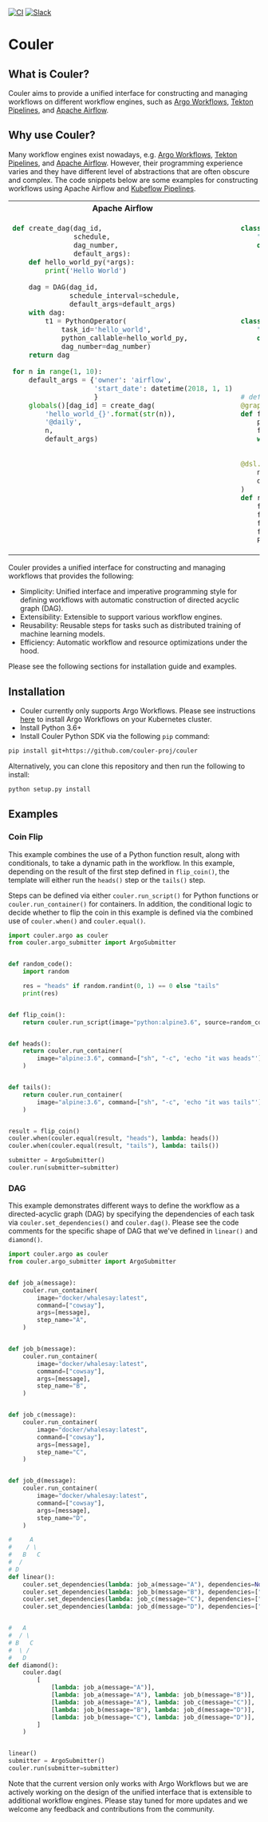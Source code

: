 [![CI](https://github.com/couler-proj/couler/workflows/CI/badge.svg)](https://github.com/couler-proj/couler/actions?query=event%3Apush+branch%3Amaster)
[![Slack](https://img.shields.io/badge/Slack-Couler-brightgreen.svg?logo=slack)](https://join.slack.com/t/couler/shared_invite/zt-h4hew4jm-LCZK1qr03bsMS5zZbCEc_g)

# Couler

## What is Couler?

Couler aims to provide a unified interface for constructing and managing workflows on
different workflow engines, such as [Argo Workflows](https://github.com/argoproj/argo), [Tekton Pipelines](https://tekton.dev/), and [Apache Airflow](https://airflow.apache.org/).

## Why use Couler?

Many workflow engines exist nowadays, e.g. [Argo Workflows](https://github.com/argoproj/argo), [Tekton Pipelines](https://tekton.dev/), and [Apache Airflow](https://airflow.apache.org/).
However, their programming experience varies and they have different level of abstractions
that are often obscure and complex. The code snippets below are some examples for constructing workflows
using Apache Airflow and [Kubeflow Pipelines](https://github.com/kubeflow/pipelines/).

<table>
<tr><th>Apache Airflow</th><th>Kubeflow Pipelines</th></tr>
<tr>
<td valign="top"><p>

```python
def create_dag(dag_id,
               schedule,
               dag_number,
               default_args):
    def hello_world_py(*args):
        print('Hello World')

    dag = DAG(dag_id,
              schedule_interval=schedule,
              default_args=default_args)
    with dag:
        t1 = PythonOperator(
            task_id='hello_world',
            python_callable=hello_world_py,
            dag_number=dag_number)
    return dag

for n in range(1, 10):
    default_args = {'owner': 'airflow',
                    'start_date': datetime(2018, 1, 1)
                    }
    globals()[dag_id] = create_dag(
        'hello_world_{}'.format(str(n)),
        '@daily',
        n,
        default_args)
```

</p></td>
<td valign="top"><p>

```python
class FlipCoinOp(dsl.ContainerOp):
    """Flip a coin and output heads or tails randomly."""
    def __init__(self):
        super(FlipCoinOp, self).__init__(
            name='Flip',
            image='python:alpine3.6',
            command=['sh', '-c'],
            arguments=['python -c "import random; result = \'heads\' if random.randint(0,1) == 0 '
                       'else \'tails\'; print(result)" | tee /tmp/output'],
            file_outputs={'output': '/tmp/output'})

class PrintOp(dsl.ContainerOp):
    """Print a message."""
    def __init__(self, msg):
        super(PrintOp, self).__init__(
            name='Print',
            image='alpine:3.6',
            command=['echo', msg],
        )

# define the recursive operation
@graph_component
def flip_component(flip_result):
    print_flip = PrintOp(flip_result)
    flipA = FlipCoinOp().after(print_flip)
    with dsl.Condition(flipA.output == 'heads'):
        flip_component(flipA.output)

@dsl.pipeline(
    name='pipeline flip coin',
    description='shows how to use graph_component.'
)
def recursive():
    flipA = FlipCoinOp()
    flipB = FlipCoinOp()
    flip_loop = flip_component(flipA.output)
    flip_loop.after(flipB)
    PrintOp('cool, it is over. %s' % flipA.output).after(flip_loop)
```

</p></td>
</tr>
</table>

Couler provides a unified interface for constructing and managing workflows that provides the following:

* Simplicity: Unified interface and imperative programming style for defining workflows with automatic construction of directed acyclic graph (DAG).
* Extensibility: Extensible to support various workflow engines.
* Reusability: Reusable steps for tasks such as distributed training of machine learning models.
* Efficiency: Automatic workflow and resource optimizations under the hood.

Please see the following sections for installation guide and examples.

## Installation

* Couler currently only supports Argo Workflows. Please see instructions [here](https://argoproj.github.io/argo/quick-start/#install-argo-workflows)
to install Argo Workflows on your Kubernetes cluster.
* Install Python 3.6+
* Install Couler Python SDK via the following `pip` command:

```bash
pip install git+https://github.com/couler-proj/couler
```
Alternatively, you can clone this repository and then run the following to install:

```bash
python setup.py install
```

## Examples

### Coin Flip

This example combines the use of a Python function result, along with conditionals,
to take a dynamic path in the workflow. In this example, depending on the result
of the first step defined in `flip_coin()`, the template will either run the
`heads()` step or the `tails()` step.

Steps can be defined via either `couler.run_script()`
for Python functions or `couler.run_container()` for containers. In addition,
the conditional logic to decide whether to flip the coin in this example
is defined via the combined use of `couler.when()` and `couler.equal()`.

```python
import couler.argo as couler
from couler.argo_submitter import ArgoSubmitter


def random_code():
    import random

    res = "heads" if random.randint(0, 1) == 0 else "tails"
    print(res)


def flip_coin():
    return couler.run_script(image="python:alpine3.6", source=random_code)


def heads():
    return couler.run_container(
        image="alpine:3.6", command=["sh", "-c", 'echo "it was heads"']
    )


def tails():
    return couler.run_container(
        image="alpine:3.6", command=["sh", "-c", 'echo "it was tails"']
    )


result = flip_coin()
couler.when(couler.equal(result, "heads"), lambda: heads())
couler.when(couler.equal(result, "tails"), lambda: tails())

submitter = ArgoSubmitter()
couler.run(submitter=submitter)
```

### DAG

This example demonstrates different ways to define the workflow as a directed-acyclic graph (DAG) by specifying the
dependencies of each task via `couler.set_dependencies()` and `couler.dag()`. Please see the code comments for the
specific shape of DAG that we've defined in `linear()` and `diamond()`.

```python
import couler.argo as couler
from couler.argo_submitter import ArgoSubmitter


def job_a(message):
    couler.run_container(
        image="docker/whalesay:latest",
        command=["cowsay"],
        args=[message],
        step_name="A",
    )


def job_b(message):
    couler.run_container(
        image="docker/whalesay:latest",
        command=["cowsay"],
        args=[message],
        step_name="B",
    )


def job_c(message):
    couler.run_container(
        image="docker/whalesay:latest",
        command=["cowsay"],
        args=[message],
        step_name="C",
    )


def job_d(message):
    couler.run_container(
        image="docker/whalesay:latest",
        command=["cowsay"],
        args=[message],
        step_name="D",
    )

#     A
#    / \
#   B   C
#  /
# D
def linear():
    couler.set_dependencies(lambda: job_a(message="A"), dependencies=None)
    couler.set_dependencies(lambda: job_b(message="B"), dependencies=["A"])
    couler.set_dependencies(lambda: job_c(message="C"), dependencies=["A"])
    couler.set_dependencies(lambda: job_d(message="D"), dependencies=["B"])


#   A
#  / \
# B   C
#  \ /
#   D
def diamond():
    couler.dag(
        [
            [lambda: job_a(message="A")],
            [lambda: job_a(message="A"), lambda: job_b(message="B")],  # A -> B
            [lambda: job_a(message="A"), lambda: job_c(message="C")],  # A -> C
            [lambda: job_b(message="B"), lambda: job_d(message="D")],  # B -> D
            [lambda: job_b(message="C"), lambda: job_d(message="D")],  # C -> D
        ]
    )


linear()
submitter = ArgoSubmitter()
couler.run(submitter=submitter)
```

Note that the current version only works with Argo Workflows but we are actively working on the design of the unified
interface that is extensible to additional workflow engines. Please stay tuned for more updates and we welcome
any feedback and contributions from the community.

